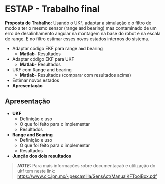 # ESTAP - Trabalho final 

**Proposta de Trabalho:**
Usando o UKF, adaptar a simulação e o filtro de modo a ter o mesmo sensor (range and bearing) mas contaminado de um erro de desalinhamento angular na montagem na base do robot e na escala de range. E no filtro estimar esses novos estados internos do sistema.

- Adaptar código EKF para range and bearing
    - **Matlab**- Resultados
- Adaptar código EKF para UKF
    - **Matlab**- Resultados
- UKF com Range and bearing
    - **Matlab**- Resultados (comparar com resultados acima)
- Estimar novos estados
- **Apresentação**


## Apresentação
- **UKF**
    - Definição e uso
    - O que foi feito para o implementar
    - Resultados
- **Range and Bearing**
    - Definição e uso
    - O que foi feito para o implementar
    - Resultados
- **Junção dos dois resultados**

> **_NOTE:_** Para mais informações sobre documentaçaõ e utilização do ukf tem neste link: https://www.cic.ipn.mx/~pescamilla/SensAct/ManualKFToolBox.pdf

